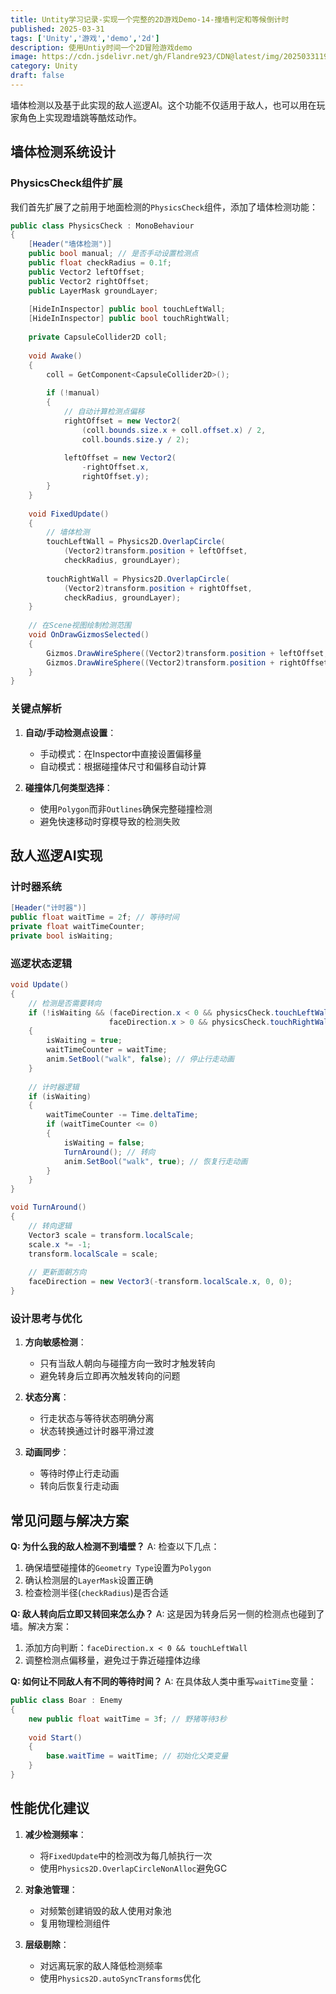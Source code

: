 ```yaml
---
title: Untity学习记录-实现一个完整的2D游戏Demo-14-撞墙判定和等候倒计时
published: 2025-03-31
tags: ['Unity','游戏','demo','2d']
description: 使用Untiy时间一个2D冒险游戏demo
image: https://cdn.jsdelivr.net/gh/Flandre923/CDN@latest/img/20250331195820.png
category: Unity
draft: false
---
```

墙体检测以及基于此实现的敌人巡逻AI。这个功能不仅适用于敌人，也可以用在玩家角色上实现蹬墙跳等酷炫动作。

## 墙体检测系统设计

### PhysicsCheck组件扩展

我们首先扩展了之前用于地面检测的`PhysicsCheck`组件，添加了墙体检测功能：

```csharp
public class PhysicsCheck : MonoBehaviour
{
    [Header("墙体检测")]
    public bool manual; // 是否手动设置检测点
    public float checkRadius = 0.1f;
    public Vector2 leftOffset;
    public Vector2 rightOffset;
    public LayerMask groundLayer;
  
    [HideInInspector] public bool touchLeftWall;
    [HideInInspector] public bool touchRightWall;
  
    private CapsuleCollider2D coll;
  
    void Awake()
    {
        coll = GetComponent<CapsuleCollider2D>();
    
        if (!manual)
        {
            // 自动计算检测点偏移
            rightOffset = new Vector2(
                (coll.bounds.size.x + coll.offset.x) / 2,
                coll.bounds.size.y / 2);
        
            leftOffset = new Vector2(
                -rightOffset.x,
                rightOffset.y);
        }
    }
  
    void FixedUpdate()
    {
        // 墙体检测
        touchLeftWall = Physics2D.OverlapCircle(
            (Vector2)transform.position + leftOffset,
            checkRadius, groundLayer);
        
        touchRightWall = Physics2D.OverlapCircle(
            (Vector2)transform.position + rightOffset,
            checkRadius, groundLayer);
    }
  
    // 在Scene视图绘制检测范围
    void OnDrawGizmosSelected()
    {
        Gizmos.DrawWireSphere((Vector2)transform.position + leftOffset, checkRadius);
        Gizmos.DrawWireSphere((Vector2)transform.position + rightOffset, checkRadius);
    }
}
```

### 关键点解析

1. **自动/手动检测点设置**：

    * 手动模式：在Inspector中直接设置偏移量
    * 自动模式：根据碰撞体尺寸和偏移自动计算
2. **碰撞体几何类型选择**：

    * 使用`Polygon`而非`Outlines`确保完整碰撞检测
    * 避免快速移动时穿模导致的检测失败

## 敌人巡逻AI实现

### 计时器系统

```csharp
[Header("计时器")]
public float waitTime = 2f; // 等待时间
private float waitTimeCounter;
private bool isWaiting;
```

### 巡逻状态逻辑

```csharp
void Update()
{
    // 检测是否需要转向
    if (!isWaiting && (faceDirection.x < 0 && physicsCheck.touchLeftWall ||
                      faceDirection.x > 0 && physicsCheck.touchRightWall))
    {
        isWaiting = true;
        waitTimeCounter = waitTime;
        anim.SetBool("walk", false); // 停止行走动画
    }
  
    // 计时器逻辑
    if (isWaiting)
    {
        waitTimeCounter -= Time.deltaTime;
        if (waitTimeCounter <= 0)
        {
            isWaiting = false;
            TurnAround(); // 转向
            anim.SetBool("walk", true); // 恢复行走动画
        }
    }
}

void TurnAround()
{
    // 转向逻辑
    Vector3 scale = transform.localScale;
    scale.x *= -1;
    transform.localScale = scale;
  
    // 更新面朝方向
    faceDirection = new Vector3(-transform.localScale.x, 0, 0);
}
```

### 设计思考与优化

1. **方向敏感检测**：

    * 只有当敌人朝向与碰撞方向一致时才触发转向
    * 避免转身后立即再次触发转向的问题
2. **状态分离**：

    * 行走状态与等待状态明确分离
    * 状态转换通过计时器平滑过渡
3. **动画同步**：

    * 等待时停止行走动画
    * 转向后恢复行走动画

## 常见问题与解决方案

**Q: 为什么我的敌人检测不到墙壁？** 
A: 检查以下几点：

1. 确保墙壁碰撞体的`Geometry Type`设置为`Polygon`
2. 确认检测层的`LayerMask`设置正确
3. 检查检测半径(`checkRadius`)是否合适

**Q: 敌人转向后立即又转回来怎么办？** 
A: 这是因为转身后另一侧的检测点也碰到了墙。解决方案：

1. 添加方向判断：`faceDirection.x < 0 && touchLeftWall`
2. 调整检测点偏移量，避免过于靠近碰撞体边缘

**Q: 如何让不同敌人有不同的等待时间？** 
A: 在具体敌人类中重写`waitTime`变量：

```csharp
public class Boar : Enemy
{
    new public float waitTime = 3f; // 野猪等待3秒
  
    void Start()
    {
        base.waitTime = waitTime; // 初始化父类变量
    }
}
```

## 性能优化建议

1. **减少检测频率**：

    * 将`FixedUpdate`中的检测改为每几帧执行一次
    * 使用`Physics2D.OverlapCircleNonAlloc`避免GC
2. **对象池管理**：

    * 对频繁创建销毁的敌人使用对象池
    * 复用物理检测组件
3. **层级剔除**：

    * 对远离玩家的敌人降低检测频率
    * 使用`Physics2D.autoSyncTransforms`优化